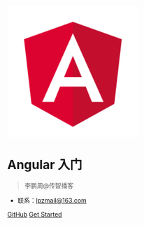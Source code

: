 <img src="./docs/media/angular.png" width="300" alt="">

# Angular 入门

> 李鹏周@传智播客

- 联系：lpzmail@163.com

[GitHub](https://github.com/lipengzhou/nodejs-tutorial)
[Get Started](README)
